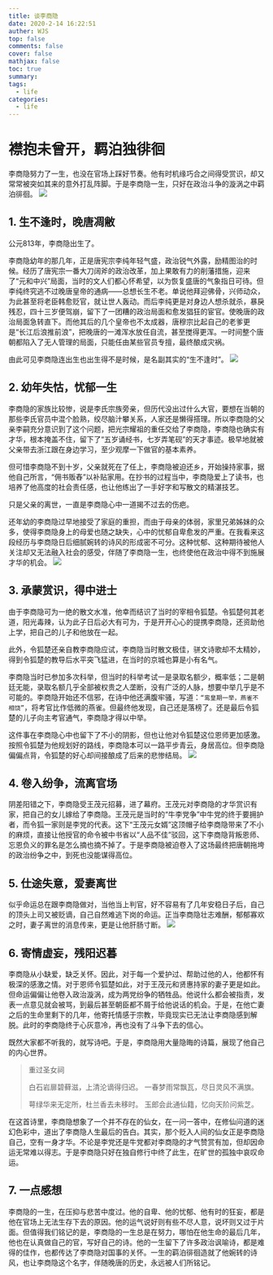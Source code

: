```yaml
---
title: 谈李商隐
date: 2020-2-14 16:22:51
auther: WJS
top: false
comments: false
cover: false
mathjax: false
toc: true
summary:
tags:
  - life
categories:
  - life
---
```

# 襟抱未曾开，羁泊独徘徊

李商隐努力了一生，也没在官场上踩好节奏。他有时机缘巧合之间得受赏识，却又常常被突如其来的意外打乱阵脚。于是李商隐一生，只好在政治斗争的漩涡之中羁泊徘徊。
![](https://cdn.jsdelivr.net/gh/wjsoj/pic/img/377adab44aed2e732181eb328901a18b87d6fa40.jpg)


## 1. 生不逢时，晚唐凋敝

公元813年，李商隐出生了。

李商隐幼年的那几年，正是唐宪宗李纯年轻气盛，政治锐气外露，励精图治的时候。经历了唐宪宗一番大刀阔斧的政治改革，加上果敢有力的削藩措施，迎来了“元和中兴”局面，当时的文人们都心怀希望，以为恢复盛唐的气象指日可待。但李纯终究逃不过晚唐皇帝的通病——总想长生不老。单说他拜迎佛骨，兴师动众，为此甚至将老臣韩愈贬官，就让世人轰动。而后李纯更是对身边人想杀就杀，暴戾残忍，四十三岁便驾崩，留下了一团糟的政治局面和愈发猖狂的宦官。使晚唐的政治局面急转直下。而他其后的几个皇帝也不太成器，唐穆宗比起自己的老爹更是“长江后浪推前浪”，把晚唐的一滩浑水放任自流，甚至搅得更浑。一时间整个唐朝都陷入了无人管理的局面，只能任由某些官员专擅，最终酿成灾祸。

由此可见李商隐连出生也出生得不是时候，是名副其实的“生不逢时”。
![](https://cdn.jsdelivr.net/gh/wjsoj/pic/img/20190813_112209.jpg)

## 2. 幼年失怙，忧郁一生

李商隐的家族比较惨，说是李氏宗族旁亲，但历代没出过什么大官，要想在当朝的那些李氏官员中混个脸熟，绞尽脑汁攀关系，人家还是懒得搭理。所以李商隐的父亲李嗣充分意识到了这个问题，把光宗耀祖的重任交给了李商隐，李商隐也确实有才华，根本掩盖不住，留下了“五岁诵经书，七岁弄笔砚”的天才事迹。极早地就被父亲带去浙江跟在身边学习，至少观摩一下做官的基本素养。

但可惜李商隐不到十岁，父亲就死在了任上，李商隐被迫还乡，开始操持家事，据他自己所言，“佣书贩舂”以补贴家用。在抄书的过程当中，李商隐爱上了读书，也培养了他高度的社会责任感，也让他练出了一手好字和写散文的精湛技艺。

只是父亲的离世，一直是李商隐心中一道揭不过去的伤疤。

还年幼的李商隐过早地接受了家庭的重担，而由于母亲的体弱，家里兄弟姊妹的众多，使得李商隐身上的母爱也随之缺失，心中的忧郁自卑愈发的严重。在我看来这段经历与李商隐日后细腻婉转的诗风的形成密不可分。这种忧郁、这种期待被他人关注却又无法融入社会的感受，伴随了李商隐一生，也终使他在政治中得不到施展才华的机会。
![](https://cdn.jsdelivr.net/gh/wjsoj/pic/img/20190813_112627.jpg)

## 3. 承蒙赏识，得中进士

由于李商隐可为一绝的散文水准，他幸而结识了当时的宰相令狐楚。令狐楚何其老道，阳光毒辣，认为此子日后必大有可为，于是开开心心的提携李商隐，还资助他上学，把自己的儿子和他放在一起。

此外，令狐楚还亲自教李商隐应试，李商隐当时散文极佳，骈文诗歌却不太精妙，得到令狐楚的教导后水平突飞猛进，在当时的京城也算是小有名气。

李商隐当时已参加多次科举，但当时的科举考试一是录取名额少，概率低；二是朝廷无能，录取名额几乎全部被权贵之人垄断，没有广泛的人脉，想要中举几乎是不可能的。李商隐开始还不信邪，在诗中他还满腹牢骚，写道：`“鸾皇期一举，燕雀不相饶”`，将考官比作低微的燕雀。但最终他发现，自己还是落榜了。还是最后令狐楚的儿子向主考官通气，李商隐才得以中举。

这件事在李商隐心中也留下了不小的阴影，但也让他对令狐楚这位恩师更加感激。按照令狐楚为他规划好的路线，李商隐本可以一路平步青云，身居高位。但李商隐偏偏点背，令狐楚的好心却间接酿成了后来的悲惨结局。
![](https://cdn.jsdelivr.net/gh/wjsoj/pic/img/20190813_112621.jpg)

## 4. 卷入纷争，流离官场

阴差阳错之下，李商隐受王茂元招募，进了幕府。王茂元对李商隐的才华赏识有家，把自己的女儿嫁给了李商隐。王茂元是当时的“牛李党争”中牛党的终于要拥护者，而令狐一家则是李党的代表。这下“王茂元女婿”这顶帽子给李商隐带来了不小的麻烦，直接让他授官的命令被中书省以“人品不佳”驳回，这下李商隐背叛恩师、忘恩负义的罪名是怎么摘也摘不掉了。于是李商隐被迫卷入了这场最终把唐朝拖垮的政治纷争之中，到死也没能谋得高位。

## 5. 仕途失意，爱妻离世

似乎命运总在跟李商隐做对，当他当上判官，好不容易有了几年安稳日子后，自己的顶头上司又被贬谪，自己自然难逃下岗的命运。正当李商隐壮志难酬，郁郁寡欢之时，妻子离世的消息传来，更是让他肝肠寸断。
![](https://cdn.jsdelivr.net/gh/wjsoj/pic/img/30adcbef76094b36a32876f3adcc7cd98d109d71.jpg)

## 6. 寄情虚妄，残阳迟暮

李商隐从小缺爱，缺乏关怀。因此，对于每一个爱护过、帮助过他的人，他都怀有极深的感激之情。对于恩师令狐楚如此，对于王茂元和贤惠持家的妻子更是如此。但命运偏偏让他卷入政治漩涡，成为两党纷争的牺牲品。他说什么都会被指责，发表一点意见就会被骂，到最后甚至朝臣都不屑于给他说话的机会。于是，在他亡妻之后的生命里剩下的几年，他寄托情感于宗教，毕竟现实已无法让李商隐感到解脱。此时的李商隐终于心灰意冷，再也没有了斗争下去的信心。

既然大家都不听我的，就写诗吧。于是，李商隐用大量隐晦的诗篇，展现了他自己的内心世界。

> 重过圣女祠
>
> 白石岩扉碧藓滋，上清沦谪得归迟。
> 一春梦雨常飘瓦，尽日灵风不满旗。
>
> 萼绿华来无定所，杜兰香去未移时。
> 玉郎会此通仙籍，忆向天阶问紫芝。

在这首诗里，李商隐想象了一个并不存在的仙女，在一问一答中，在修仙问道的迷幻色彩中，道出了李商隐人生最后的告白。其实，那个贬入人间的仙女正是李商隐自己，空有一身才华。不论是李党还是牛党都对李商隐的才气赞赏有加，但却因命运无常难以得志。于是李商隐只好在独自修行中终了此生，在旷世的孤独中哀叹命运。

## 7. 一点感想

李商隐的一生，在压抑与悲苦中度过。他的自卑、他的忧郁、他有时的狂妄，都是他在官场上无法生存下去的原因。他的运气说好则有些不尽人意，说坏则又过于片面。但值得我们铭记的是，李商隐的一生总是在努力，哪怕在他生命的最后几年，他也在认真做自己的官，写好自己的诗。他的一生留下了许多政治讽喻诗，都是难得的佳作，也都传达了李商隐对国事的关怀。一生的羁泊徘徊造就了他婉转的诗风，也让李商隐这个名字，伴随晚唐的历史，永远被人们所铭记。